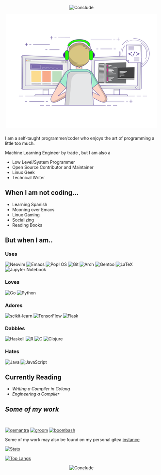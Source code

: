 <div align="center">

![Conclude](https://img.shields.io/badge/HOLA-I%20AM%20PSPIAGICW-ffb86c?style=for-the-badge)
	
</div>


<div align="center">
	
<img alt="GIF" src="https://raw.githubusercontent.com/pspiagicw/pspiagicw/master/gif3.gif" width="500"/>


</div>


<center>

### 
</center>

I am a self-taught programmer/coder who enjoys the art of programming a little too much.

Machine Learning Engineer by trade , but I am also a

- Low Level/System Programmer
- Open Source Contributor and Maintainer
- Linux Geek
- Technical Writer

## When I am not coding...
- Learning Spanish
- Mooning over Emacs
- Linux Gaming
- Socializing
- Reading Books

## But when I am..

### Uses

![Neovim](https://img.shields.io/badge/NeoVim-%2357A143.svg?&style=for-the-badge&logo=neovim&logoColor=white)
![Emacs](https://img.shields.io/badge/Emacs-%237F5AB6.svg?&style=for-the-badge&logo=gnu-emacs&logoColor=white)
![Pop! OS](https://img.shields.io/badge/Pop!_OS-48B9C7?style=for-the-badge&logo=Pop!_OS&logoColor=white)
![Git](https://img.shields.io/badge/git-%23F05033.svg?style=for-the-badge&logo=git&logoColor=white)
![Arch](https://img.shields.io/badge/Arch%20Linux-1793D1?logo=arch-linux&logoColor=fff&style=for-the-badge)
![Gentoo](https://img.shields.io/badge/Arch%20Linux-1793D1?logo=arch-linux&logoColor=fff&style=for-the-badge)
![LaTeX](https://img.shields.io/badge/latex-%23008080.svg?style=for-the-badge&logo=latex&logoColor=white)
![Jupyter Notebook](https://img.shields.io/badge/jupyter-%23FA0F00.svg?style=for-the-badge&logo=jupyter&logoColor=white)

###  Loves

![Go](https://img.shields.io/badge/go-%2300ADD8.svg?style=for-the-badge&logo=go&logoColor=white)
![Python](https://img.shields.io/badge/python-3670A0?style=for-the-badge&logo=python&logoColor=ffdd54)

### Adores
![scikit-learn](https://img.shields.io/badge/scikit--learn-%23F7931E.svg?style=for-the-badge&logo=scikit-learn&logoColor=white)
![TensorFlow](https://img.shields.io/badge/TensorFlow-%23FF6F00.svg?style=for-the-badge&logo=TensorFlow&logoColor=white)
![Flask](https://img.shields.io/badge/flask-%23000.svg?style=for-the-badge&logo=flask&logoColor=white)

### Dabbles
![Haskell](https://img.shields.io/badge/Haskell-5e5086?style=for-the-badge&logo=haskell&logoColor=white)
![R](https://img.shields.io/badge/r-%23276DC3.svg?style=for-the-badge&logo=r&logoColor=white)
![C](https://img.shields.io/badge/c-%2300599C.svg?style=for-the-badge&logo=c&logoColor=white)
![Clojure](https://img.shields.io/badge/Clojure-%23Clojure.svg?style=for-the-badge&logo=Clojure&logoColor=Clojure)

### Hates
![Java](https://img.shields.io/badge/java-%23ED8B00.svg?style=for-the-badge&logo=java&logoColor=white)
![JavaScript](https://img.shields.io/badge/javascript-%23323330.svg?style=for-the-badge&logo=javascript&logoColor=%23F7DF1E)

## Currently Reading

- *Writing a Compiler in Golang*
- *Engineering a Compiler*

## _Some of my work_

</br>

[![qemantra](https://github-readme-stats.vercel.app/api/pin/?username=pspiagicw&repo=qemantra&show_owner=true&theme=buefy)](https://github.com/pspiagicw/qemantra)
[![groom](https://github-readme-stats.vercel.app/api/pin/?username=golang-groom&repo=groom&show_owner=true&theme=buefy)](https://github.com/pspiagicw/qemantra)
[![boombash](https://github-readme-stats.vercel.app/api/pin/?username=pspiagicw&repo=boombash&show_owner=true&theme=buefy)](https://github.com/pspiagicw/boombash)


Some of my work may also be found on my personal gitea [instance](https://cloud.pspiagicw.xyz)

<!-- [![Readme Card](https://github-readme-stats.vercel.app/api/pin/?username=pspiagicw&repo=machine-learning-showcase&show_owner=true&theme=buefy)](https://github.com/pspiagicw/machine-learning-showcase) -->

[![Stats](https://github-readme-stats.vercel.app/api?username=pspiagicw&include_all_commits=true&count_private=true&show_icons=true&hide=commits&theme=buefy)](https://github.com/pspiagicw)

[![Top Langs](https://github-readme-stats.vercel.app/api/top-langs/?username=pspiagicw&layout=compact&hide=html,css,Jupyter%20Notebook&langs_count=5&theme=buefy)](https://github.com/pspiagicw/github-readme-stats)

<div align="center">

![Conclude](https://img.shields.io/badge/README-pspiagicw-ffb86c?style=for-the-badge)
</div>


